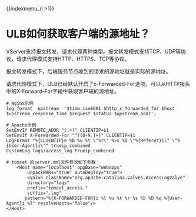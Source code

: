 {{indexmenu_n >1}}

# ULB如何获取客户端的源地址？

VServer支持报文转发、请求代理两种类型。报文转发模式支持TCP、UDP等协议，请求代理模式支持HTTP、HTTPS、TCP等协议。

报文转发模式下，后端服务节点收到的请求的源地址就是实际的源地址。

请求代理模式下，ULB已经默认开启了x-Forwarded-For选项，可以从HTTP报头中的X-Forward-For字段中获取客户端的源地址。

```text
# Nginx示例
log_format  upstream  '$time_iso8601 $http_x_forwarded_for $host $upstream_response_time $request $status $upstream_addr';

# Apache示例
SetEnvIf REMOTE_ADDR "(.+)" CLIENTIP=$1
SetEnvIf X-Forwarded-For "^([0-9.]+)" CLIENTIP=$1
LogFormat "%{CLIENTIP}e %D %u %t \"%r\" %>s %O \"%{Referer}i\" \"%{User-Agent}i\"" trueip_combined
CustomLog logs/access_log trueip_combined

# tomcat 的server.xml文件修改如下参数：
    <Host name="localhost" appBase="webapps" 
        unpackWARs="true" autoDeploy="true"> 
        <Valve className="org.apache.catalina.valves.AccessLogValve" 
        directory="logs" 
        prefix="tomcat_access." 
        suffix=".log" 
       pattern="%{X-FORWARDED-FOR}i %l %u %t %r %s %b %D %q %{User-Agent}i %T" resolveHosts="false"/> 
</Host>
```

###  <a id="&#x7ECF;&#x5E38;&#x53D1;&#x73B0;ulb&#x540E;&#x7AEF;&#x4E91;&#x4E3B;&#x673A;&#x7684;&#x8BBF;&#x95EE;&#x65E5;&#x5FD7;&#x4E2D;&#x6709;&#x5927;&#x91CF;&#x7684;&#x5185;&#x7F51;ip&#x8BBF;&#x95EE;_&#x8BF7;&#x95EE;&#x662F;&#x6B63;&#x5E38;&#x8BBF;&#x95EE;&#x4E48;"></a>

